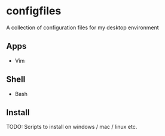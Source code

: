 # configfiles

A collection of configuration files for my desktop environment

## Apps

- Vim

## Shell

- Bash

## Install

TODO: Scripts to install on windows / mac / linux etc.
